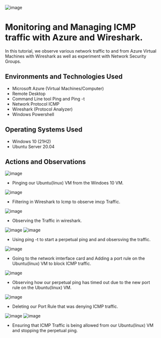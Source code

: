 ![image](https://github.com/user-attachments/assets/0b8a4496-fed1-4cb0-b303-7980c2b3b1ea)


# Monitoring and Managing ICMP traffic with Azure and Wireshark.
In this tutorial, we observe various network traffic to and from Azure Virtual Machines with Wireshark as well as experiment with Network Security Groups. <br />




<h2>Environments and Technologies Used</h2>

- Microsoft Azure (Virtual Machines/Computer)
- Remote Desktop
- Command Line tool Ping and Ping -t
- Network Protocol ICMP
- Wireshark (Protocol Analyzer)
- Windows Powershell
  
<h2>Operating Systems Used </h2>

- Windows 10 (21H2)
- Ubuntu Server 20.04


<h2>Actions and Observations</h2>

![image](https://github.com/user-attachments/assets/5a60790b-b54f-49bb-a34e-857066fdd660)

- Pinging our Ubuntu(linux) VM from the Windoes 10 VM.

![image](https://github.com/user-attachments/assets/fa44cd77-b72c-46e4-8235-a18f5b47b2b4)

- Filtering in Wireshark to Icmp to observe imcp Traffic.

![image](https://github.com/user-attachments/assets/658da4a9-fad2-4413-a38e-b58927bfb385)

- Observing the Traffic in wireshark.

![image](https://github.com/user-attachments/assets/3e8ef4f8-d54a-4ee7-8cfc-15da80da733a) ![image](https://github.com/user-attachments/assets/4ee7fd5b-16f5-4c26-b972-79750f86e92b)

- Using ping -t to start a perpetual ping  and and obsersving the traffic.

![image](https://github.com/user-attachments/assets/5d6882fc-e6d6-4343-82cb-616640958bea)

- Going to the network imterface card and Adding a port rule on the Ubuntu(linux) VM to block ICMP traffic.

![image](https://github.com/user-attachments/assets/9eb0b03c-3884-4e0c-8dfd-15c78690748f)

- Observing how our perpetual ping has timed out due to the new port rule on the Ubuntu(linux) VM.

![image](https://github.com/user-attachments/assets/3eadc146-2eb2-4af9-b10a-e2b38153a622)

- Deleting our Port Rule that was denying ICMP traffic.

![image](https://github.com/user-attachments/assets/e15a7b1b-c943-4f0b-9d73-28fce6b6e2ef) ![image](https://github.com/user-attachments/assets/21a36add-7f83-4dca-a2f0-368d493f7bca)

- Ensuring that ICMP Traffic is being allowed from our Ubuntu(linux) VM and stopping the perpetual ping. 

